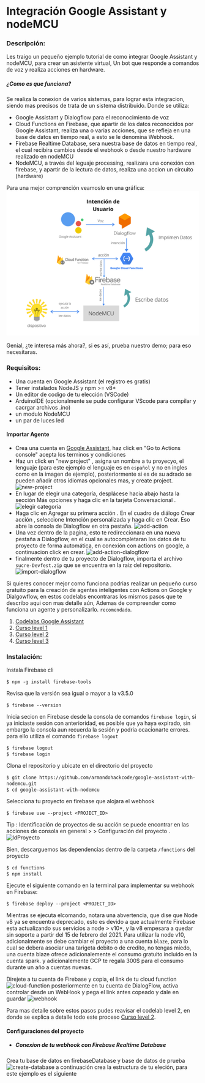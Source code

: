 # Integración Google Assistant y nodeMCU
### Descripción: 
Les traigo un pequeño ejemplo tutorial de como integrar Google Assistant y nodeMCU, para crear un asistente virtual, Un bot que responde a comandos de voz y realiza acciones en hardware. 
#####  ¿Como es que funciona?
Se realiza la conexion de varios sistemas, para lograr esta integracion, siendo mas precisos de trata de un sistema distribuido. Donde se utiliza:
 * Google Assistant y Dialogflow para el reconocimiento de voz
 * Cloud Functions en Firebase, que apartir de los datos reconocidos por Google Assistant, realiza una o varias acciones, que se refleja en una base de datos en tiempo real, a esto se le denomina Webhook.
 * Firebase Realtime Database, sera nuestra base de datos en tiempo real, el cual recibira cambios desde el webhook o desde nuestro hardware realizado en nodeMCU
 * NodeMCU, a través del leguaje processing, realizara una conexión con firebase, y apartir de la lectura de datos, realiza una accion un circuito (hardware)
 
Para una mejor comprención veamoslo en una gráfica: 
![diagrama de funcionamiento](https://github.com/armandohackcode/google-assistant-with-nodemcu/blob/developer/img/diagrama-funcional-google-assistant-con-nodemcu.png)

Genial, ¿te interesa más ahora?, si es así, prueba nuestro demo; para eso necesitaras.
### Requisitos:
* Una cuenta en Google Assistant (el registro es gratis)
* Tener instalados NodeJS y npm >= v8* 
* Un editor de codigo de tu elección (VSCode)
* ArduinoIDE  (opcionalmente se pude configurar VScode para compilar y cacrgar archivos .ino)
* un modulo NodeMCU
* un par de luces led
#### Importar Agente
* Crea una cuenta en [Google Assistant](https://developers.google.com/assistant), haz click en "Go to Actions console" acepta los terminos y condiciones
* Haz un click en "new project" , asigna un nombre a tu proyecyo, el lenguaje (para este ejemplo el lenguaje es en `español` y no en ingles como en la imagen de ejemplo), posteriormente si es de su adrado se pueden añadir otros idiomas opcionales mas, y create project.
![new-project](https://codelabs.developers.google.com/codelabs/actions-1/img/f91664aa75c4a5f5.png)
* En lugar de elegir una categoría, desplácese hacia abajo hasta la sección Más opciones y haga clic en la tarjeta Conversacional .
![elegir categoria](https://codelabs.developers.google.com/codelabs/actions-1/img/4241cbc92f5c6b42.png)
* Haga clic en Agregar su primera acción . En el cuadro de diálogo Crear acción , seleccione Intención personalizada y haga clic en Crear. Eso abre la consola de Dialogflow en otra pestaña.
![add-action](https://codelabs.developers.google.com/codelabs/actions-1/img/baee8f25a1165377.png)
* Una vez dentro de la pagina,  esto te redireccionara en una nueva pestaña a Dialogflow, en el cual se autocompletaran los datos de tu proyecto de forma automática, en conexión con actions on google, a continuacion click en crear.
![add-action-dialogflow](https://codelabs.developers.google.com/codelabs/actions-1/img/283b838d7220938c.png)
* finalmente dentro de tu proyecto de Dialogflow, importa el archivo `sucre-Devfest.zip` que se encuentra en la raiz del repositorio.
![import-dialogflow](https://codelabs.developers.google.com/codelabs/actions-2/img/fa48f4fdf201bac5.png)

Si quieres conocer mejor como funciona podrias realizar un pequeño curso gratuito  para la creación de agentes inteligentes con Actions on Google y Dialgowflow, en estos codelabs encontraras los mismos pasos que te describo aqui con mas detalle aún, Ademas de compreender como funciona un agente y personalizarlo. `recomendado`.
1. [Codelabs Google Assistant](https://developers.google.com/actions/codelabs/)
2. [Curso level 1](https://codelabs.developers.google.com/codelabs/actions-1/#0)
3. [Curso level 2](https://codelabs.developers.google.com/codelabs/actions-2/#0)
4. [Curso level 3](https://codelabs.developers.google.com/codelabs/actions-3/#0)

### Instalación:
Instala Firebase cli
```
$ npm -g install firebase-tools
```
Revisa que la versión sea igual o mayor a la v3.5.0
```
$ firebase --version
```
Inicia secion en Firebase desde la consola de comandos `firebase login`, si ya iniciaste sesión con anterioridad, es posible que ya haya expirado, sin embargo la consola aun recuerda la sesión y podria ocacionarte errores. para ello utiliza el comando `firebase logout`
```
$ firebase logout
$ firebase login
```
Clona el repositorio y ubicate en el directorio del proyecto
```
$ git clone https://github.com/armandohackcode/google-assistant-with-nodemcu.git
$ cd google-assistant-with-nodemcu
```
Selecciona tu proyecto en firebase que alojara el webhook 
```
$ firebase use --project <PROJECT_ID>
```
Tip : Identificación de proyectos de su acción se puede encontrar en las acciones de consola en general > > Configuración del proyecto .
![IdProyecto](https://codelabs.developers.google.com/codelabs/actions-2/img/aa9e12fea8d7d971.png)

Bien, descarguemos las dependencias dentro de la carpeta `/functions`  del proyecto
```
$ cd functions
$ npm install
```
Ejecute el siguiente comando en la terminal para implementar su webhook en Firebase:
```
$ firebase deploy --project <PROJECT_ID>
```
Mientras se ejecuta elcomando, notara una abvertencia, que dise que Node v8 ya se encuentra deprecado, esto es devido a que actualmente Firebase esta actualizando sus servicios a node  > v10*, y la v8 empesara a quedar sin soporte a partir del 15 de febrero del 2021.
Para utilizar la node v10, adicionalmente se debe cambiar el proyecto a una cuenta `blaze`, para lo cual se debera asociar una tarigeta debito o de credito, no tengas miedo, una cuenta blaze ofrece adicionalemente el consumo gratuito incluido en la cuenta spark. y adicionalemente GCP te regala 300$ para el consumo durante un año a cuentas nuevas.

Direjete a tu  cuenta de Firebase y copia, el link de tu cloud function 
![cloud-function](https://codelabs.developers.google.com/codelabs/actions-2/img/7cd67643a3295f3c.png)
posteriormente en tu cuenta de DialogFlow, activa controlar desde un WebHook y pega el link antes copeado y dale en guardar
![webhook](https://codelabs.developers.google.com/codelabs/actions-2/img/d0b8040d536bf011.png)

Para mas detalle sobre estos pasos pudes reavisar el codelab level 2, en donde se explica a detalle todo este proceso [Curso level 2](https://codelabs.developers.google.com/codelabs/actions-2/#0).

#### Configuraciones del proyecto
  *  ##### Conexion de tu webhook con Firebase Realtime Database 
  Crea tu base de datos en  firebaseDatabase y base de datos de prueba
![create-database](https://koenig-media.raywenderlich.com/uploads/2018/03/09b-Rules-Test-Mode.png)
a continuación crea la estructura de tu eleción, para este ejemplo es el siguiente

 







